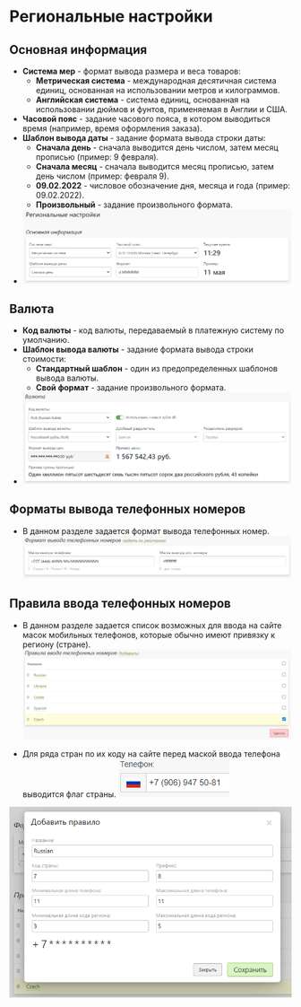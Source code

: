 # Региональные настройки

## Основная информация
* __Система мер__ - формат вывода размера и веса товаров:
    + __Метрическая система__ - международная десятичная система единиц, основанная на использовании метров и килограммов.
    + __Английская система__ - система единиц, основанная на использовании дюймов и фунтов, применяемая в Англии и США.
* __Часовой пояс__ - задание часового пояса, в котором выводиться время (например, время оформления заказа).
* __Шаблон вывода даты__ - задание формата вывода строки даты:
    + __Сначала день__ - сначала выводится день числом, затем месяц прописью (пример: 9 февраля).
    + __Сначала месяц__ - сначала выводится месяц прописью, затем день числом (пример: февраля 9).
    + __09.02.2022__ - числовое обозначение дня, месяца и года (пример: 09.02.2022).
    + __Произвольный__ - задание произвольного формата.
* ![](../_media/site/region-general.png)

## Валюта
* __Код валюты__ - код валюты, передаваемый в платежную систему по умолчанию.
* __Шаблон вывода валюты__ - задание формата вывода строки стоимости:
    + __Стандартный шаблон__ - один из предопределенных шаблонов вывода валюты.
    + __Свой формат__ - задание произвольного формата.
* ![](../_media/site/region-currency.png)

## Форматы вывода телефонных номеров
* В данном разделе задается формат вывода телефонных номер.
![](../_media/site/region-phone-input.png)

## Правила ввода телефонных номеров
* В данном разделе задается список возможных для ввода на сайте масок мобильных телефонов, которые обычно имеют привязку к региону (стране).
![](../_media/site/region-phone-output.png)

* Для ряда стран по их коду на сайте перед маской ввода телефона выводится флаг страны.
![](../_media/site/site01.png)

![](../_media/site/region-phone-output-edit.png)